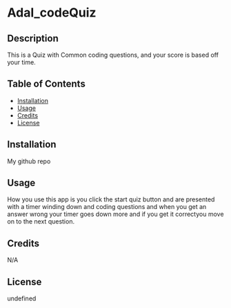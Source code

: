 # Adal_codeQuiz

## Description

This is a Quiz with Common coding questions, and your score is based off your time.

## Table of Contents
- [Installation](#installation)
- [Usage](#usage)
- [Credits](#credits)
- [License](#license)

## Installation

My github repo

## Usage

How you use this app is you click the start quiz button and are presented with a timer winding down and coding questions and when you get an answer wrong your timer goes down more and if you get it correctyou move on to the next question.

## Credits

N/A

## License

undefined

